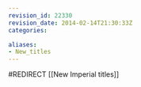 ```yaml
---
revision_id: 22330
revision_date: 2014-02-14T21:30:33Z
categories:

aliases:
- New_titles
---
```


#REDIRECT [[New Imperial titles]]